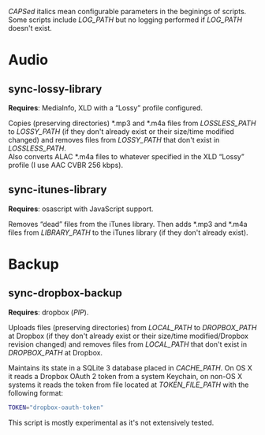 *CAPSed* italics mean configurable parameters in the beginings of scripts. Some scripts include *LOG_PATH* but no logging performed if *LOG_PATH* doesn't exist.

# Audio

## sync-lossy-library

**Requires**: MediaInfo, XLD with a “Lossy” profile configured.

Copies (preserving directories) \*.mp3 and \*.m4a files from *LOSSLESS_PATH* to *LOSSY_PATH* (if they don't already exist or their size/time modified changed) and removes files from *LOSSY_PATH* that don't exist in *LOSSLESS_PATH*.  
Also converts ALAC *.m4a files to whatever specified in the XLD “Lossy” profile (I use AAC CVBR 256 kbps).

## sync-itunes-library

**Requires**: osascript with JavaScript support.

Removes “dead” files from the iTunes library. Then adds \*.mp3 and \*.m4a files from *LIBRARY_PATH* to the iTunes library (if they don't already exist).

# Backup

## sync-dropbox-backup

**Requires**: dropbox (*PIP*).

Uploads files (preserving directories) from *LOCAL_PATH* to *DROPBOX_PATH* at Dropbox (if they don't already exist or their size/time modified/Dropbox revision changed) and removes files from *LOCAL_PATH* that don't exist in *DROPBOX_PATH* at Dropbox.

Maintains its state in a SQLite 3 database placed in *CACHE_PATH*. On OS X it reads a Dropbox OAuth 2 token from a system Keychain, on non-OS X systems it reads the token from file located at *TOKEN\_FILE\_PATH* with the following format:

```bash
TOKEN="dropbox-oauth-token"
```

This script is mostly experimental as it's not extensively tested.
